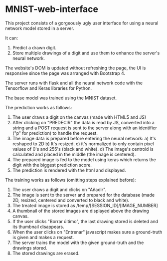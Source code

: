 # MNIST-web-interface

This project consists of a gorgeously ugly user interface for using a neural network model stored in a server.

It can:
  1. Predict a drawn digit.
  2. Store multiple drawings of a digit and use them to enhance the server's neural network.
  
The website's DOM is updated without refreshing the page, the UI is responsive since the page was arranged with Bootstrap 4.

The server runs with flask and all the neural network code with the Tensorflow and Keras libraries for Python.

The base model was trained using the MNIST dataset.

The prediction works as follows:
  1. The user draws a digit on the canvas (made with HTML5 and JS)
  2. After clicking on "PREDECIR" the data is read by JS, converted into a string and a POST request is 
    sent to the server along with an identifier ("p" for prediction) to handle the request.
  3. The image data is prepared before entering the neural network:
      a) It's reshaped to 2D
      b) It's resized.
      c) it's normalized to only contain pixel values of 0's and 255's (black and white).
      d) The image's centroid is calculated and placed in the middle (the image is centered).
  5. The prepared image is fed to the model using keras which returns the digit with the biggest 
     prediction score.
  6. The prediction is rendered with the html and displayed.
  
 The training works as follows (omitting steps explained before):
  1. The user draws a digit and clicks on "Añadir".
  2. The image is sent to the server and prepared for the database (made 2D, resized, centered and 
      converted to black and white).
  3. The treated image is stored as /temp/[SESSION_ID]/[IMAGE_NUMBER]
  4. A thumbnail of the stored images are displayed above the drawing canvas.
  5. If the user clicks "Borrar último", the last drawing stored is deleted and its thumbnail disappears.
  5. When the user clicks on "Entrenar" javascript makes sure a ground-truth is given and makes a request.
  6. The server trains the model with the given ground-truth and the drawings stored.
  7. The stored drawings are erased.

